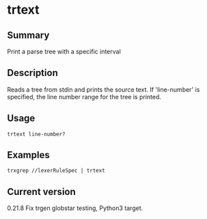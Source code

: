 # trtext

## Summary

Print a parse tree with a specific interval

## Description

Reads a tree from stdin and prints the source text. If 'line-number' is
specified, the line number range for the tree is printed.

## Usage

    trtext line-number?

## Examples

    trxgrep //lexerRuleSpec | trtext

## Current version

0.21.8 Fix trgen globstar testing, Python3 target.
